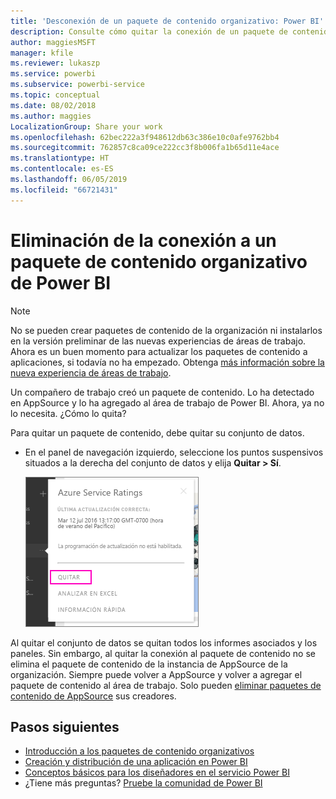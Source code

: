 ```yaml
---
title: 'Desconexión de un paquete de contenido organizativo: Power BI'
description: Consulte cómo quitar la conexión de un paquete de contenido organizativo mediante la eliminación de su conjunto de datos en Power BI.
author: maggiesMSFT
manager: kfile
ms.reviewer: lukaszp
ms.service: powerbi
ms.subservice: powerbi-service
ms.topic: conceptual
ms.date: 08/02/2018
ms.author: maggies
LocalizationGroup: Share your work
ms.openlocfilehash: 62bec222a3f948612db63c386e10c0afe9762bb4
ms.sourcegitcommit: 762857c8ca09ce222cc3f8b006fa1b65d11e4ace
ms.translationtype: HT
ms.contentlocale: es-ES
ms.lasthandoff: 06/05/2019
ms.locfileid: "66721431"
---
```

# <a name="remove-your-connection-to-a-power-bi-organizational-content-pack"></a>Eliminación de la conexión a un paquete de contenido organizativo de Power BI

> [!NOTE]
> No se pueden crear paquetes de contenido de la organización ni instalarlos en la versión preliminar de las nuevas experiencias de áreas de trabajo. Ahora es un buen momento para actualizar los paquetes de contenido a aplicaciones, si todavía no ha empezado. Obtenga [más información sobre la nueva experiencia de áreas de trabajo](service-create-the-new-workspaces.md).
> 

Un compañero de trabajo creó un paquete de contenido. Lo ha detectado en AppSource y lo ha agregado al área de trabajo de Power BI. Ahora, ya no lo necesita.  ¿Cómo lo quita?

Para quitar un paquete de contenido, debe quitar su conjunto de datos.  

* En el panel de navegación izquierdo, seleccione los puntos suspensivos situados a la derecha del conjunto de datos y elija **Quitar \> Sí**.  
  
  ![Eliminación del paquete de contenido](media/service-organizational-content-pack-disconnect/power-bi-remove-organizational-content-pack-dataset.png)

Al quitar el conjunto de datos se quitan todos los informes asociados y los paneles. Sin embargo, al quitar la conexión al paquete de contenido no se elimina el paquete de contenido de la instancia de AppSource de la organización.  Siempre puede volver a AppSource y volver a agregar el paquete de contenido al área de trabajo. Solo pueden [eliminar paquetes de contenido de AppSource](service-organizational-content-pack-manage-update-delete.md) sus creadores.

## <a name="next-steps"></a>Pasos siguientes
* [Introducción a los paquetes de contenido organizativos](service-organizational-content-pack-introduction.md) 
* [Creación y distribución de una aplicación en Power BI](service-create-distribute-apps.md) 
* [Conceptos básicos para los diseñadores en el servicio Power BI](service-basic-concepts.md)  
* ¿Tiene más preguntas? [Pruebe la comunidad de Power BI](http://community.powerbi.com/)

